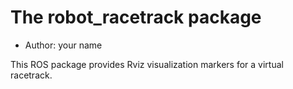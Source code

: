 #  The robot_racetrack package

- Author: your name

This ROS package provides Rviz visualization markers for a virtual racetrack.
